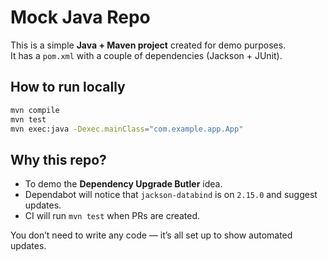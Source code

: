 
# Mock Java Repo

This is a simple **Java + Maven project** created for demo purposes.  
It has a `pom.xml` with a couple of dependencies (Jackson + JUnit).  

## How to run locally

```bash
mvn compile
mvn test
mvn exec:java -Dexec.mainClass="com.example.app.App"
```

## Why this repo?

- To demo the **Dependency Upgrade Butler** idea.  
- Dependabot will notice that `jackson-databind` is on `2.15.0` and suggest updates.  
- CI will run `mvn test` when PRs are created.  

You don’t need to write any code — it’s all set up to show automated updates.
